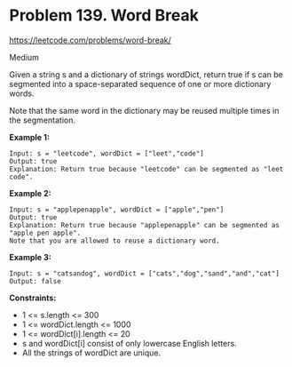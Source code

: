 # Problem 139. Word Break
<https://leetcode.com/problems/word-break/>

Medium

Given a string s and a dictionary of strings wordDict, return true if s can be segmented into a space-separated sequence of one or more dictionary words.

Note that the same word in the dictionary may be reused multiple times in the segmentation.

**Example 1:**

    Input: s = "leetcode", wordDict = ["leet","code"]
    Output: true
    Explanation: Return true because "leetcode" can be segmented as "leet code".

**Example 2:**

    Input: s = "applepenapple", wordDict = ["apple","pen"]
    Output: true
    Explanation: Return true because "applepenapple" can be segmented as "apple pen apple".
    Note that you are allowed to reuse a dictionary word.

**Example 3:**

    Input: s = "catsandog", wordDict = ["cats","dog","sand","and","cat"]
    Output: false

**Constraints:**

* 1 <= s.length <= 300
* 1 <= wordDict.length <= 1000
* 1 <= wordDict[i].length <= 20
* s and wordDict[i] consist of only lowercase English letters.
* All the strings of wordDict are unique.
